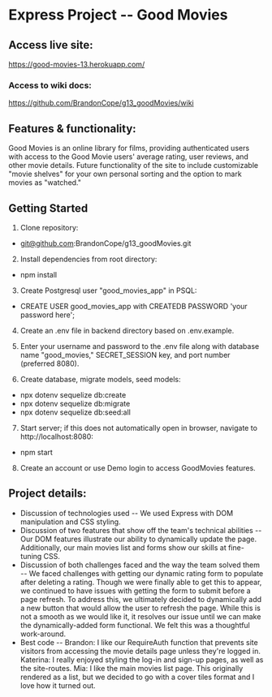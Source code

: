 # Express Project -- Good Movies

## Access live site:
https://good-movies-13.herokuapp.com/
### Access to wiki docs:  
https://github.com/BrandonCope/g13_goodMovies/wiki


## Features & functionality:  
Good Movies is an online library for films, providing authenticated users with access to the Good Movie users' average rating, user reviews, and other movie details. Future functionality of the site to include customizable "movie shelves" for your own personal sorting and the option to mark movies as "watched."


## Getting Started
1. Clone repository:
  * git@github.com:BrandonCope/g13_goodMovies.git

2. Install dependencies from root directory:
  * npm install

3. Create Postgresql user "good_movies_app" in PSQL:
  * CREATE USER good_movies_app with CREATEDB PASSWORD 'your password here';

4. Create an .env file in backend directory based on .env.example.

5. Enter your username and password to the .env file along with database name "good_movies," SECRET_SESSION key, and port number (preferred 8080).
 
6. Create database, migrate models, seed models:
  * npx dotenv sequelize db:create
  * npx dotenv sequelize db:migrate
  * npx dotenv sequelize db:seed:all
 
7. Start server; if this does not automatically open in browser, navigate to http://localhost:8080:
  * npm start

8. Create an account or use Demo login to access GoodMovies features.


## Project details:
* Discussion of technologies used -- 
We used Express with DOM manipulation and CSS styling.
* Discussion of two features that show off the team's technical abilities -- 
Our DOM features illustrate our ability to dynamically update the page. Additionally, our main movies list and forms show our skills at fine-tuning CSS.
* Discussion of both challenges faced and the way the team solved them -- 
We faced challenges with getting our dynamic rating form to populate after deleting a rating. Though we were finally able to get this to appear, we continued to have issues with getting the form to submit before a page refresh. To address this, we ultimately decided to dynamically add a new button that would allow the user to refresh the page. While this is not a smooth as we would like it, it resolves our issue until we can make the dynamically-added form functional. We felt this was a thoughtful work-around.
* Best code --
Brandon: I like our RequireAuth function that prevents site visitors from accessing the movie details page unless they're logged in.
Katerina: I really enjoyed styling the log-in and sign-up pages, as well as the site-routes.
Mia: I like the main movies list page. This originally rendered as a list, but we decided to go with a cover tiles format and I love how it turned out.
